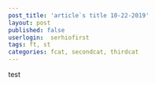 ```yaml
---
post_title: 'article`s title 10-22-2019'
layout: post
published: false
userlogin:  serhiofirst
tags: ft, st
categories: fcat, secondcat, thirdcat
---
```

test 
